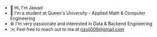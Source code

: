 - 👋 Hi, I'm Jawad
- 🏫 I'm a student at Queen's University - Applied Math & Computer Engineering  
- ⚙️ I'm very passionate and interested in Data & Backend Engineering
- ✉️ Feel free to reach out to me at rizvij006@gmail.com

